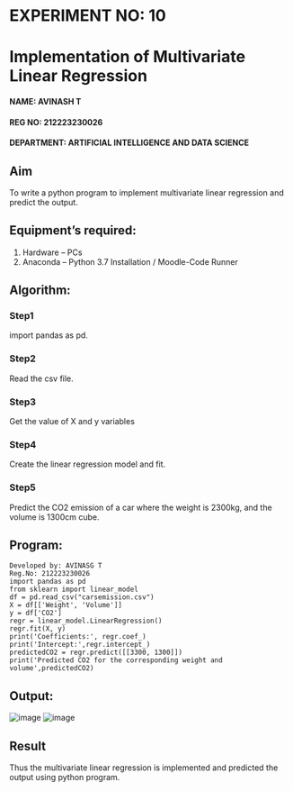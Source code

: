 # EXPERIMENT NO: 10
# Implementation of Multivariate Linear Regression
#### NAME: AVINASH T
#### REG NO: 212223230026
#### DEPARTMENT: ARTIFICIAL INTELLIGENCE AND DATA SCIENCE
## Aim
To write a python program to implement multivariate linear regression and predict the output.
## Equipment’s required:
1.	Hardware – PCs
2.	Anaconda – Python 3.7 Installation / Moodle-Code Runner
## Algorithm:
### Step1
import pandas as pd.
### Step2
Read the csv file.
### Step3
Get the value of X and y variables
### Step4
Create the linear regression model and fit.
### Step5
Predict the CO2 emission of a car where the weight is 2300kg, and the volume is 1300cm cube.
## Program:
```
Developed by: AVINASG T
Reg.No: 212223230026
import pandas as pd
from sklearn import linear_model
df = pd.read_csv("carsemission.csv")
X = df[['Weight', 'Volume']]
y = df['CO2']
regr = linear_model.LinearRegression()
regr.fit(X, y)
print('Coefficients:', regr.coef_)
print('Intercept:',regr.intercept_)
predictedCO2 = regr.predict([[3300, 1300]])
print('Predicted CO2 for the corresponding weight and volume',predictedCO2)
```
## Output:
![image](https://github.com/AVINASH05T/Multivariate-Linear-Regression/assets/151514286/947259b0-afb6-44cc-b790-120c5004a57c)
![image](https://github.com/AVINASH05T/Multivariate-Linear-Regression/assets/151514286/352b8963-216b-4e5f-ba61-80a069c622f4)
## Result
Thus the multivariate linear regression is implemented and predicted the output using python program.
